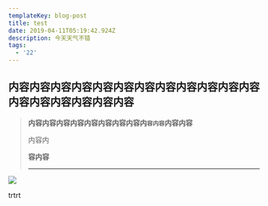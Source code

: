 ```yaml
---
templateKey: blog-post
title: test
date: 2019-04-11T05:19:42.924Z
description: 今天天气不错
tags:
  - '22'
---
```

## **内容内容内容内容内容内容内容内容内容内容内容内容内容内容内容内容内容内容**

> **内容内容内容内容内容内容内容内容内`容内容`内容内容**
>
> 内容内
>
> **容内容**
>
> - - -

![](/img/android-desktop-applogo-xhdpi.png)

trtrt
